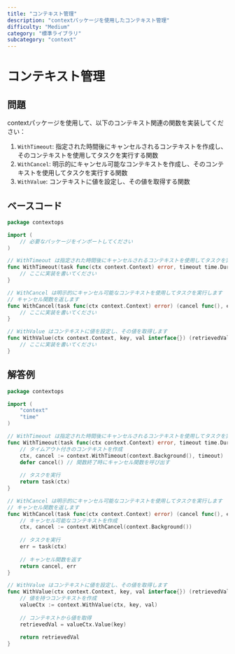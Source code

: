 ```yaml
---
title: "コンテキスト管理"
description: "contextパッケージを使用したコンテキスト管理"
difficulty: "Medium"
category: "標準ライブラリ"
subcategory: "context"
---
```


# コンテキスト管理

## 問題

contextパッケージを使用して、以下のコンテキスト関連の関数を実装してください：

1. `WithTimeout`: 指定された時間後にキャンセルされるコンテキストを作成し、そのコンテキストを使用してタスクを実行する関数
2. `WithCancel`: 明示的にキャンセル可能なコンテキストを作成し、そのコンテキストを使用してタスクを実行する関数
3. `WithValue`: コンテキストに値を設定し、その値を取得する関数

## ベースコード

```go
package contextops

import (
	// 必要なパッケージをインポートしてください
)

// WithTimeout は指定された時間後にキャンセルされるコンテキストを使用してタスクを実行します
func WithTimeout(task func(ctx context.Context) error, timeout time.Duration) error {
	// ここに実装を書いてください
}

// WithCancel は明示的にキャンセル可能なコンテキストを使用してタスクを実行します
// キャンセル関数を返します
func WithCancel(task func(ctx context.Context) error) (cancel func(), err error) {
	// ここに実装を書いてください
}

// WithValue はコンテキストに値を設定し、その値を取得します
func WithValue(ctx context.Context, key, val interface{}) (retrievedVal interface{}) {
	// ここに実装を書いてください
}
```

## 解答例

```go
package contextops

import (
	"context"
	"time"
)

// WithTimeout は指定された時間後にキャンセルされるコンテキストを使用してタスクを実行します
func WithTimeout(task func(ctx context.Context) error, timeout time.Duration) error {
	// タイムアウト付きのコンテキストを作成
	ctx, cancel := context.WithTimeout(context.Background(), timeout)
	defer cancel() // 関数終了時にキャンセル関数を呼び出す
	
	// タスクを実行
	return task(ctx)
}

// WithCancel は明示的にキャンセル可能なコンテキストを使用してタスクを実行します
// キャンセル関数を返します
func WithCancel(task func(ctx context.Context) error) (cancel func(), err error) {
	// キャンセル可能なコンテキストを作成
	ctx, cancel := context.WithCancel(context.Background())
	
	// タスクを実行
	err = task(ctx)
	
	// キャンセル関数を返す
	return cancel, err
}

// WithValue はコンテキストに値を設定し、その値を取得します
func WithValue(ctx context.Context, key, val interface{}) (retrievedVal interface{}) {
	// 値を持つコンテキストを作成
	valueCtx := context.WithValue(ctx, key, val)
	
	// コンテキストから値を取得
	retrievedVal = valueCtx.Value(key)
	
	return retrievedVal
}
```
